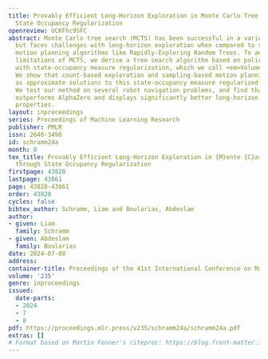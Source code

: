 ```yaml
---
title: Provably Efficient Long-Horizon Exploration in Monte Carlo Tree Search through
  State Occupancy Regularization
openreview: UCKFhc9SFC
abstract: Monte Carlo tree search (MCTS) has been successful in a variety of domains,
  but faces challenges with long-horizon exploration when compared to sampling-based
  motion planning algorithms like Rapidly-Exploring Random Trees. To address these
  limitations of MCTS, we derive a tree search algorithm based on policy optimization
  with state-occupancy measure regularization, which we call <em>Volume-MCTS</em>.
  We show that count-based exploration and sampling-based motion planning can be derived
  as approximate solutions to this state-occupancy measure regularized objective.
  We test our method on several robot navigation problems, and find that Volume-MCTS
  outperforms AlphaZero and displays significantly better long-horizon exploration
  properties.
layout: inproceedings
series: Proceedings of Machine Learning Research
publisher: PMLR
issn: 2640-3498
id: schramm24a
month: 0
tex_title: Provably Efficient Long-Horizon Exploration in {M}onte {C}arlo Tree Search
  through State Occupancy Regularization
firstpage: 43828
lastpage: 43861
page: 43828-43861
order: 43828
cycles: false
bibtex_author: Schramm, Liam and Boularias, Abdeslam
author:
- given: Liam
  family: Schramm
- given: Abdeslam
  family: Boularias
date: 2024-07-08
address:
container-title: Proceedings of the 41st International Conference on Machine Learning
volume: '235'
genre: inproceedings
issued:
  date-parts:
  - 2024
  - 7
  - 8
pdf: https://proceedings.mlr.press/v235/schramm24a/schramm24a.pdf
extras: []
# Format based on Martin Fenner's citeproc: https://blog.front-matter.io/posts/citeproc-yaml-for-bibliographies/
---
```

